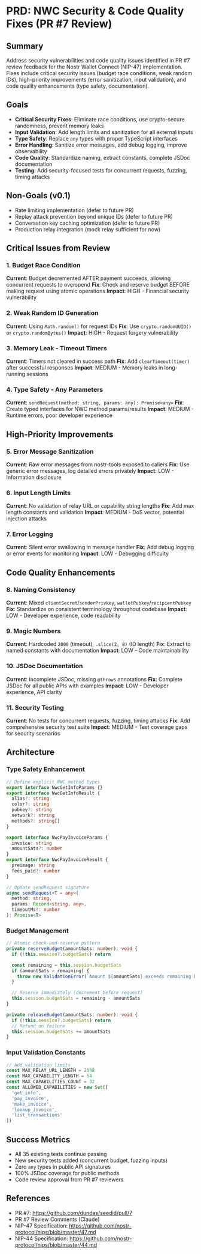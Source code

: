 # PRD: NWC Security & Code Quality Fixes (PR #7 Review)

## Summary
Address security vulnerabilities and code quality issues identified in PR #7 review feedback for the Nostr Wallet Connect (NIP-47) implementation. Fixes include critical security issues (budget race conditions, weak random IDs), high-priority improvements (error sanitization, input validation), and code quality enhancements (type safety, documentation).

## Goals
- **Critical Security Fixes**: Eliminate race conditions, use crypto-secure randomness, prevent memory leaks
- **Input Validation**: Add length limits and sanitization for all external inputs
- **Type Safety**: Replace `any` types with proper TypeScript interfaces
- **Error Handling**: Sanitize error messages, add debug logging, improve observability
- **Code Quality**: Standardize naming, extract constants, complete JSDoc documentation
- **Testing**: Add security-focused tests for concurrent requests, fuzzing, timing attacks

## Non-Goals (v0.1)
- Rate limiting implementation (defer to future PR)
- Replay attack prevention beyond unique IDs (defer to future PR)
- Conversation key caching optimization (defer to future PR)
- Production relay integration (mock relay sufficient for now)

## Critical Issues from Review

### 1. Budget Race Condition
**Current**: Budget decremented AFTER payment succeeds, allowing concurrent requests to overspend
**Fix**: Check and reserve budget BEFORE making request using atomic operations
**Impact**: HIGH - Financial security vulnerability

### 2. Weak Random ID Generation
**Current**: Using `Math.random()` for request IDs
**Fix**: Use `crypto.randomUUID()` or `crypto.randomBytes()`
**Impact**: HIGH - Request forgery vulnerability

### 3. Memory Leak - Timeout Timers
**Current**: Timers not cleared in success path
**Fix**: Add `clearTimeout(timer)` after successful responses
**Impact**: MEDIUM - Memory leaks in long-running sessions

### 4. Type Safety - Any Parameters
**Current**: `sendRequest(method: string, params: any): Promise<any>`
**Fix**: Create typed interfaces for NWC method params/results
**Impact**: MEDIUM - Runtime errors, poor developer experience

## High-Priority Improvements

### 5. Error Message Sanitization
**Current**: Raw error messages from nostr-tools exposed to callers
**Fix**: Use generic error messages, log detailed errors privately
**Impact**: LOW - Information disclosure

### 6. Input Length Limits
**Current**: No validation of relay URL or capability string lengths
**Fix**: Add max length constants and validation
**Impact**: MEDIUM - DoS vector, potential injection attacks

### 7. Error Logging
**Current**: Silent error swallowing in message handler
**Fix**: Add debug logging or error events for monitoring
**Impact**: LOW - Debugging difficulty

## Code Quality Enhancements

### 8. Naming Consistency
**Current**: Mixed `clientSecret`/`senderPrivkey`, `walletPubkey`/`recipientPubkey`
**Fix**: Standardize on consistent terminology throughout codebase
**Impact**: LOW - Developer experience, code readability

### 9. Magic Numbers
**Current**: Hardcoded `2000` (timeout), `.slice(2, 8)` (ID length)
**Fix**: Extract to named constants with documentation
**Impact**: LOW - Code maintainability

### 10. JSDoc Documentation
**Current**: Incomplete JSDoc, missing `@throws` annotations
**Fix**: Complete JSDoc for all public APIs with examples
**Impact**: LOW - Developer experience, API clarity

### 11. Security Testing
**Current**: No tests for concurrent requests, fuzzing, timing attacks
**Fix**: Add comprehensive security test suite
**Impact**: MEDIUM - Test coverage gaps for security scenarios

## Architecture

### Type Safety Enhancement
```typescript
// Define explicit NWC method types
export interface NwcGetInfoParams {}
export interface NwcGetInfoResult {
  alias?: string
  color?: string
  pubkey?: string
  network?: string
  methods?: string[]
}

export interface NwcPayInvoiceParams {
  invoice: string
  amountSats?: number
}
export interface NwcPayInvoiceResult {
  preimage: string
  fees_paid?: number
}

// Update sendRequest signature
async sendRequest<T = any>(
  method: string,
  params: Record<string, any>,
  timeoutMs?: number
): Promise<T>
```

### Budget Management
```typescript
// Atomic check-and-reserve pattern
private reserveBudget(amountSats: number): void {
  if (!this.session?.budgetSats) return

  const remaining = this.session.budgetSats
  if (amountSats > remaining) {
    throw new ValidationError(`Amount ${amountSats} exceeds remaining budget ${remaining}`)
  }

  // Reserve immediately (decrement before request)
  this.session.budgetSats = remaining - amountSats
}

private releaseBudget(amountSats: number): void {
  if (!this.session?.budgetSats) return
  // Refund on failure
  this.session.budgetSats += amountSats
}
```

### Input Validation Constants
```typescript
// Add validation limits
const MAX_RELAY_URL_LENGTH = 2048
const MAX_CAPABILITY_LENGTH = 64
const MAX_CAPABILITIES_COUNT = 32
const ALLOWED_CAPABILITIES = new Set([
  'get_info',
  'pay_invoice',
  'make_invoice',
  'lookup_invoice',
  'list_transactions'
])
```

## Success Metrics
- All 35 existing tests continue passing
- New security tests added (concurrent budget, fuzzing inputs)
- Zero `any` types in public API signatures
- 100% JSDoc coverage for public methods
- Code review approval from PR #7 reviewers

## References
- PR #7: https://github.com/dundas/seedid/pull/7
- PR #7 Review Comments (Claude)
- NIP-47 Specification: https://github.com/nostr-protocol/nips/blob/master/47.md
- NIP-44 Specification: https://github.com/nostr-protocol/nips/blob/master/44.md

